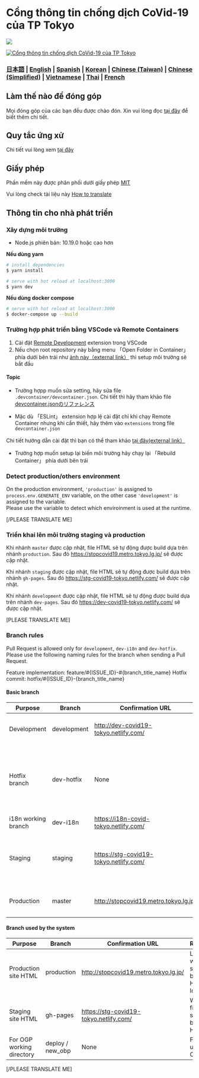 # Cổng thông tin chống dịch CoVid-19 của TP Tokyo

![](https://github.com/tokyo-metropolitan-gov/covid19/workflows/production%20deploy/badge.svg)

[![Cổng thông tin chống dịch CoVid-19 của TP Tokyo](https://user-images.githubusercontent.com/1301149/75629392-1d19d900-5c25-11ea-843d-2d4376e3a560.png)](https://stopcovid19.metro.tokyo.lg.jp/)

### [日本語](./README.md) | [English](./README_EN.md) | [Spanish](./README_ES.md) | [Korean](./README_KO.md) | [Chinese (Taiwan)](./README_ZH_TW.md) | [Chinese (Simplified)](./README_ZH_CN.md) | [Vietnamese](./README_VI.md) | [Thai](./README_TH.md) | [French](./README_FR.md)

## Làm thế nào để đóng góp
Mọi đóng góp của các bạn đều được chào đón.
Xin vui lòng đọc [tại đây](./.github/CONTRIBUTING_VI.md) để biết thêm chi tiết.


## Quy tắc ứng xử
Chi tiết vui lòng xem [tại đây](./.github/CODE_OF_CONDUCT_VI.md)

## Giấy phép
Phần mềm này được phân phối dưới giấy phép [MIT](./LICENSE.txt)

Vui lòng check tài liệu này [How to translate](./.github/TRANSLATION.md)

## Thông tin cho nhà phát triển

### Xây dựng môi trường

- Node.js phiên bản: 10.19.0 hoặc cao hơn

**Nếu dùng yarn**
```bash
# install dependencies
$ yarn install

# serve with hot reload at localhost:3000
$ yarn dev
```

**Nếu dùng docker compose**
```bash
# serve with hot reload at localhost:3000
$ docker-compose up --build
```

### Trường hợp phát triển bằng VSCode và Remote Containers

1. Cài đặt [Remote Development](https://marketplace.visualstudio.com/items?itemName=ms-vscode-remote.vscode-remote-extensionpack) extension trong VSCode
2. Nếu chọn root repository này bằng menu 「Open Folder in Container」 phía dưới bên trái như [ảnh này（external link）](https://code.visualstudio.com/docs/remote/containers#_quick-start-try-a-dev-container) thì setup môi trường sẽ bắt đầu

#### Topic
- Trường hợpp muốn sửa setting, hãy sửa file `.devcontainer/devcontainer.json`.
Chi tiết thì hãy tham khảo file [devcontainer.jsonのリファレンス](https://code.visualstudio.com/docs/remote/containers#_devcontainerjson-reference)

- Mặc dù 「ESLint」 extension hợp lệ cài đặt chỉ khi chạy Remote Container nhưng khi cần thiết, hãy thêm vào `extensions` trong file `devcontainer.json`

Chi tiết hướng dẫn cài đặt thì bạn có thể tham khảo [tại đây(external link）](https://code.visualstudio.com/docs/remote/containers#_managing-extensions)
- Trường hợp muốn setup lại biến môi trường hãy chạy lại 「Rebuild Container」 phía dưới bên trái

### Detect production/others environment

On the production environment, `'production'` is assigned to `process.env.GENERATE_ENV` variable, on the other case `'development'` is assigned to the variable.  
Please use the variable to detect which enviroinment is used at the runtime.

[/PLEASE TRANSLATE ME]

### Triển khai lên môi trường staging và production

Khi nhánh `master` được cập nhật, file HTML sẽ tự động được build dựa trên nhánh `production`. Sau đó https://stopcovid19.metro.tokyo.lg.jp/ sẽ được cập nhật.

Khi nhánh `staging` được cập nhật, file HTML sẽ tự động được build dựa trên nhánh `gh-pages`. Sau đó https://stg-covid19-tokyo.netlify.com/ sẽ được cập nhật.

Khi nhánh `development` được cập nhật, file HTML sẽ tự động được build dựa trên nhánh `dev-pages`. Sau đó https://dev-covid19-tokyo.netlify.com/ sẽ được cập nhật.


[PLEASE TRANSLATE ME]

### Branch rules

Pull Request is allowed only for `development`, `dev-i18n` and `dev-hotfix`.  
Please use the following naming rules for the branch when sending a Pull Request.

Feature implementation: feature/#{ISSUE_ID}-#{branch_title_name}
Hotfix commit: hotfix/#{ISSUE_ID}-{branch_title_name}

#### Basic branch
| Purpose | Branch | Confirmation URL | Remarks |
| ---- | -------- | ---- | ---- |
| Development | development | http://dev-covid19-tokyo.netlify.com/ | base branch. Basically send a Pull Request here |
| Hotfix branch | dev-hotfix | None | Fixes that should be applied to production in haste. Use this if requested by the administrator |
| i18n working branch | dev-i18n | https://i18n-covid-tokyo.netlify.com/ | Temporarily used |
| Staging | staging | https://stg-covid19-tokyo.netlify.com/ | For final confirmation before production. Non-admin pull requests are prohibited |
Production | master | http://stopcovid19.metro.tokyo.lg.jp/ | Pull Requests other than Administrators are prohibited |

#### Branch used by the system
| Purpose | Branch | Confirmation URL | Remarks |
| ---- | -------- | ---- | ---- |
| Production site HTML | production | http://stopcovid19.metro.tokyo.lg.jp/ | Location where statically built HTML is located |
| Staging site HTML | gh-pages | https://stg-covid19-tokyo.netlify.com/ | Where to find statically built HTML |
| For OGP working directory | deploy / new_obp | None | For updating OGP |

[/PLEASE TRANSLATE ME]
